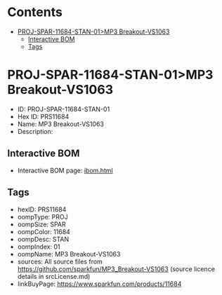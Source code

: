 



Contents
========

* [PROJ-SPAR-11684-STAN-01>MP3 Breakout-VS1063](#proj-spar-11684-stan-01mp3-breakout-vs1063)
	* [Interactive BOM](#interactive-bom)
	* [Tags](#tags)

# PROJ-SPAR-11684-STAN-01>MP3 Breakout-VS1063

- ID: PROJ-SPAR-11684-STAN-01
- Hex ID: PRS11684
- Name: MP3 Breakout-VS1063
- Description: 

## Interactive BOM

- Interactive BOM page: [ibom.html](kicad/bom/ibom.html)

## Tags

- hexID: PRS11684
- oompType: PROJ
- oompSize: SPAR
- oompColor: 11684
- oompDesc: STAN
- oompIndex: 01
- oompName: MP3 Breakout-VS1063
- sources: All source files from https://github.com/sparkfun/MP3_Breakout-VS1063 (source licence details in srcLicense.md)
- linkBuyPage: https://www.sparkfun.com/products/11684
